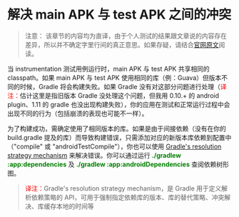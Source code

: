 # 解决 main APK 与 test APK 之间的冲突

> 注意： 该章节的内容均为直译，由于个人测试的结果跟文章说的内容存在差异，所以并不确定字里行间的真正意思。如果存疑，请结合[官网原文][0]阅读。

当 instrumentation 测试用例运行时，main APK 与 test APK 共享相同的 classpath。如果 main APK 与 test APK 使用相同的库（例：Guava）但版本不同的时候，Gradle 将会构建失败。如果 Gradle 没有对这部分问题进行处理（<font color='red'>译注：</font>估计这里是指旧版本 Gradle 没处理这个问题，但我用 0.10.+ 的 android plugin、1.11 的 gradle 也没出现构建失败），你的应用在测试和正常运行过程中会出现不同的行为（包括崩溃的表现也可能不一样）。

为了构建成功，需确定使用了相同版本的库。如果是由于间接依赖（没有在你的 build.gradle 提及的库）而导致构建错误，只需添加对应的新版本库依赖到配置中（"compile" 或 "androidTestCompile"），你也可以使用 [Gradle's resolution strategy mechanism][1] 来解决错误。你可以通过运行 **<font color='green'>./gradlew :app:dependencies</font>** 及 **<font color='green'>./gradlew :app:androidDependencies</font>** 查阅依赖树形图。

> <font color='red'>译注：</font>Gradle's resolution strategy mechanism，是 Gradle 用于定义解析依赖策略的 API，可用于强制指定依赖库的版本、库的替代策略、冲突解决、库缓存本地的时间等


[0]:http://tools.android.com/tech-docs/new-build-system/user-guide#TOC-Resolving-conflicts-between-main-and-test-APK
[1]: https://docs.gradle.org/current/dsl/org.gradle.api.artifacts.ResolutionStrategy.html